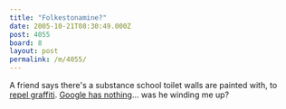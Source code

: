 ```yaml
---
title: "Folkestonamine?"
date: 2005-10-21T08:30:49.000Z
post: 4055
board: 8
layout: post
permalink: /m/4055/
---
```

A friend says there's a substance school toilet walls are painted with, to <a href="http://www.google.com/search?q=repel%20graffiti">repel graffiti</a>. <a href="http://www.google.co.uk/search?q=folkestonamine">Google has nothing</a>... was he winding me up?
